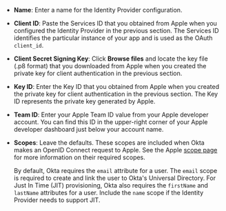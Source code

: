 * **Name**: Enter a name for the Identity Provider configuration.
* **Client ID**: Paste the Services ID that you obtained from Apple when you configured the Identity Provider in the previous section. The Services ID identifies the particular instance of your app and is used as the OAuth `client_id`.
* **Client Secret Signing Key**: Click **Browse files** and locate the key file (.p8 format) that you downloaded from Apple when you created the private key for client authentication in the previous section.
* **Key ID**: Enter the Key ID that you obtained from Apple when you created the private key for client authentication in the previous section. The Key ID represents the private key generated by Apple.
* **Team ID**: Enter your Apple Team ID value from your Apple developer account. You can find this ID in the upper-right corner of your Apple developer dashboard just below your account name.
* **Scopes**: Leave the defaults. These scopes are included when Okta makes an OpenID Connect request to Apple. See the Apple [scope page](https://developer.apple.com/documentation/sign_in_with_apple/clientconfigi/3230955-scope) for more information on their required scopes.

    By default, Okta requires the `email` attribute for a user. The `email` scope is required to create and link the user to Okta's Universal Directory. For Just In Time (JIT) provisioning, Okta also requires the `firstName` and `lastName` attributes for a user. Include the `name` scope if the Identity Provider needs to support JIT.
